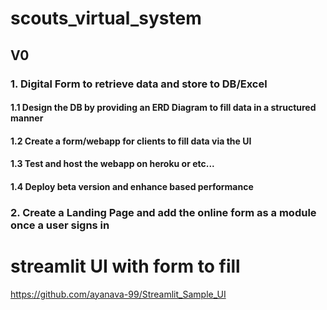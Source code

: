 # scouts_virtual_system

## V0

### 1. Digital Form to retrieve data and store to DB/Excel
#### 1.1 Design the DB by providing an ERD Diagram to fill data in a structured manner
#### 1.2 Create a form/webapp for clients to fill data via the UI
#### 1.3 Test and host the webapp on heroku or etc...
#### 1.4 Deploy beta version and enhance based performance

### 2. Create a Landing Page and add the online form as a module once a user signs in


# streamlit UI with form to fill
https://github.com/ayanava-99/Streamlit_Sample_UI